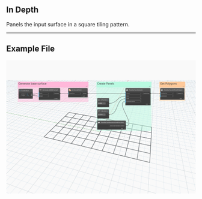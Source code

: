 ## In Depth
Panels the input surface in a square tiling pattern.
___
## Example File

![ByQuads](./Autodesk.DesignScript.Geometry.PanelSurface.ByQuads_img.jpg)
